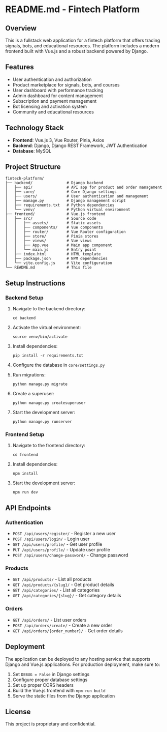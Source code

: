 # README.md - Fintech Platform

## Overview
This is a fullstack web application for a fintech platform that offers trading signals, bots, and educational resources. The platform includes a modern frontend built with Vue.js and a robust backend powered by Django.

## Features
- User authentication and authorization
- Product marketplace for signals, bots, and courses
- User dashboard with performance tracking
- Admin dashboard for content management
- Subscription and payment management
- Bot licensing and activation system
- Community and educational resources

## Technology Stack
- **Frontend**: Vue.js 3, Vue Router, Pinia, Axios
- **Backend**: Django, Django REST Framework, JWT Authentication
- **Database**: MySQL

## Project Structure
```
fintech-platform/
├── backend/               # Django backend
│   ├── api/               # API app for product and order management
│   ├── core/              # Core Django settings
│   ├── users/             # User authentication and management
│   ├── manage.py          # Django management script
│   ├── requirements.txt   # Python dependencies
│   └── venv/              # Python virtual environment
├── frontend/              # Vue.js frontend
│   ├── src/               # Source code
│   │   ├── assets/        # Static assets
│   │   ├── components/    # Vue components
│   │   ├── router/        # Vue Router configuration
│   │   ├── store/         # Pinia stores
│   │   ├── views/         # Vue views
│   │   ├── App.vue        # Main app component
│   │   └── main.js        # Entry point
│   ├── index.html         # HTML template
│   ├── package.json       # NPM dependencies
│   └── vite.config.js     # Vite configuration
└── README.md              # This file
```

## Setup Instructions

### Backend Setup
1. Navigate to the backend directory:
   ```
   cd backend
   ```

2. Activate the virtual environment:
   ```
   source venv/bin/activate
   ```

3. Install dependencies:
   ```
   pip install -r requirements.txt
   ```

4. Configure the database in `core/settings.py`

5. Run migrations:
   ```
   python manage.py migrate
   ```

6. Create a superuser:
   ```
   python manage.py createsuperuser
   ```

7. Start the development server:
   ```
   python manage.py runserver
   ```

### Frontend Setup
1. Navigate to the frontend directory:
   ```
   cd frontend
   ```

2. Install dependencies:
   ```
   npm install
   ```

3. Start the development server:
   ```
   npm run dev
   ```

## API Endpoints

### Authentication
- `POST /api/users/register/` - Register a new user
- `POST /api/users/login/` - Login user
- `GET /api/users/profile/` - Get user profile
- `PUT /api/users/profile/` - Update user profile
- `POST /api/users/change-password/` - Change password

### Products
- `GET /api/products/` - List all products
- `GET /api/products/{slug}/` - Get product details
- `GET /api/categories/` - List all categories
- `GET /api/categories/{slug}/` - Get category details

### Orders
- `GET /api/orders/` - List user orders
- `POST /api/orders/create/` - Create a new order
- `GET /api/orders/{order_number}/` - Get order details

## Deployment
The application can be deployed to any hosting service that supports Django and Vue.js applications. For production deployment, make sure to:

1. Set `DEBUG = False` in Django settings
2. Configure proper database settings
3. Set up proper CORS headers
4. Build the Vue.js frontend with `npm run build`
5. Serve the static files from the Django application

## License
This project is proprietary and confidential.

